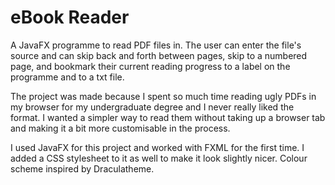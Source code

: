# eBook Reader
A JavaFX programme to read PDF files in. The user can enter the file's source and can skip back and forth between pages, skip to a numbered page, and bookmark their current reading progress to a label on the programme and to a txt file.

The project was made because I spent so much time reading ugly PDFs in my browser for my undergraduate degree and I never really liked the format. I wanted a simpler way to read them without taking up a browser tab and making it a bit more customisable in the process. 

I used JavaFX for this project and worked with FXML for the first time. I added a CSS stylesheet to it as well to make it look slightly nicer. Colour scheme inspired by Draculatheme.
